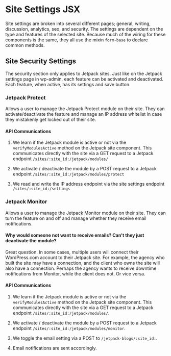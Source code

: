 Site Settings JSX
=================

Site settings are broken into several different pages; general, writing, discussion, analytics, seo, and security. The settings are dependent on the type and features of the selected site. Because much of the wiring for these components is the same, they all use the mixin `form-base` to declare common methods.

Site Security Settings
----------------------

The security section only applies to Jetpack sites. Just like on the Jetpack settings page in wp-admin, each feature can be activated and deactivated. Each feature, when active, has its settings and save button.

### Jetpack Protect

Allows a user to manage the Jetpack Protect module on their site. They can activate/deactivate the feature and manage an IP address whitelist in case they mistakenly get locked out of their site.

#### API Communications

1. We learn if the Jetpack module is active or not via the `verifyModulesActive` method on the Jetpack site component. This communicates directly with the site via a GET request to a Jetpack endpoint `/sites/:site_id:/jetpack/modules/`

2. We activate / deactivate the module by a POST request to a Jetpack endpoint `/sites/:site_id:/jetpack/modules/protect`

3. We read and write the IP address endpoint via the site settings endpoint `/sites/:site_id:/settings`

### Jetpack Monitor

Allows a user to manage the Jetpack Monitor module on their site. They can turn the feature on and off and manage whether they receive email notifications.

#### Why would someone not want to receive emails? Can't they just deactivate the module?

Great question. In some cases, multiple users will connect their WordPress.com account to their Jetpack site. For example, the agency who built the site may have a connection, and the client who owns the site will also have a connection. Perhaps the agency wants to receive downtime notifications from Monitor, while the client does not. Or vice versa.

#### API Communications

1. We learn if the Jetpack module is active or not via the `verifyModulesActive` method on the Jetpack site component. This communicates directly with the site via a GET request to a Jetpack endpoint `/sites/:site_id:/jetpack/modules/`.

2. We activate / deactivate the module by a POST request to a Jetpack endpoint `/sites/:site_id:/jetpack/modules/monitor`.

3. We toggle the email setting via a POST to `/jetpack-blogs/:site_id:`.

4. Email notifications are sent accordingly.

